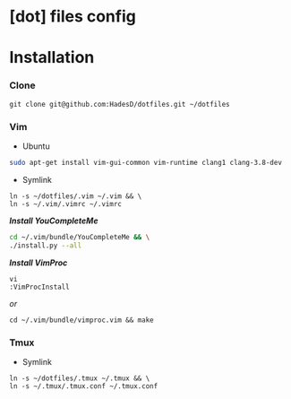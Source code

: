 # [dot] files config

# Installation

### Clone

```
git clone git@github.com:HadesD/dotfiles.git ~/dotfiles
```

### Vim

- Ubuntu

```bash
sudo apt-get install vim-gui-common vim-runtime clang1 clang-3.8-dev
```

- Symlink
```
ln -s ~/dotfiles/.vim ~/.vim && \
ln -s ~/.vim/.vimrc ~/.vimrc
```

_**Install YouCompleteMe**_
```bash
cd ~/.vim/bundle/YouCompleteMe && \
./install.py --all
```

_**Install VimProc**_
```
vi
:VimProcInstall
```
_or_
```
cd ~/.vim/bundle/vimproc.vim && make
```

### Tmux

- Symlink

```
ln -s ~/dotfiles/.tmux ~/.tmux && \
ln -s ~/.tmux/.tmux.conf ~/.tmux.conf
```
